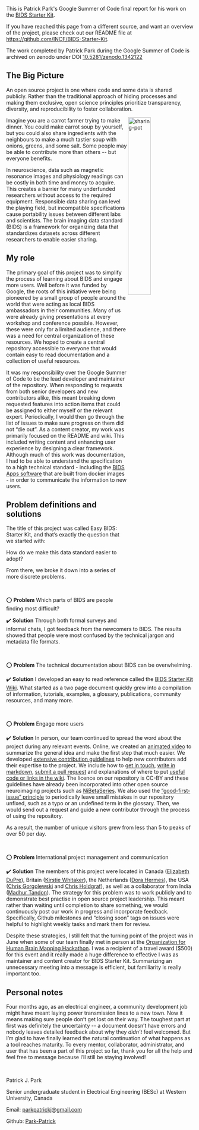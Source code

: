 This is Patrick Park's Google Summer of Code final report for his work on the [BIDS Starter Kit](https://github.com/INCF/BIDS-Starter-Kit).

If you have reached this page from a different source, and want an overview of the project, please check out our README file at https://github.com/INCF/BIDS-Starter-Kit.

The work completed by Patrick Park during the Google Summer of Code is archived on zenodo under DOI [10.5281/zenodo.1342122](http://doi.org/10.5281/zenodo.1342122)

## The Big Picture

An open source project is one where code and some data is shared publicly. 
Rather than the traditional approach of hiding processes and making them exclusive, open science principles 
prioritize transparency, diversity, and reproducibility to foster collaboration. 

<img align="right" width="35%" src="https://i.imgur.com/zxmd6W5.jpg" alt="sharing-pot"/>

Imagine you are a carrot farmer trying to make dinner. You could make carrot soup by yourself, but you could also share ingredients with the neighbours to make a much tastier soup with onions, greens, and some salt.
Some people may be able to contribute more than others -- but everyone benefits.

In neuroscience, data such as magnetic resonance images and physiology readings can be costly in both time and money to acquire.
This creates a barrier for many underfunded researchers without access to the required equipment.
Responsible data sharing can level the playing field, but incompatible specifications cause portability issues between different labs and scientists.
The brain imaging data standard (BIDS) is a framework for organizing data that standardizes datasets across different researchers to enable easier sharing.


## My role

The primary goal of this project was to simplify the process of learning about BIDS and engage more users.
Well before it was funded by Google, the roots of this initiative were being pioneered by a small group of people around the world that were acting as local BIDS ambassadors in their communities.
Many of us were already giving presentations at every workshop and conference possible.
However, these were only for a limited audience, and there was a need for central organization of these resources.
We hoped to create a central repository accessible to everyone that would contain easy to read documentation and a collection of useful resources. 

It was my responsibility over the Google Summer of Code to be the lead developer and maintainer of the repository.
When responding to requests from both senior developers and new contributors alike, this meant breaking down requested features into action items that could be assigned to either myself or the relevant expert.
Periodically, I would then go through the list of issues to make sure progress on them did not “die out”.
As a content creator, my work was primarily focused on the README and wiki.
This included writing content and enhancing user experience by designing a clear framework. 
Although much of this work was documentation, I had to be able to understand the specification to a high technical standard - including the [BIDS Apps software](http://bids-apps.neuroimaging.io/apps/) that are built from docker images - in order to communicate the information to new users.

## Problem definitions and solutions

The title of this project was called Easy BIDS: Starter Kit, and that’s exactly the question that we started with: 

How do we make this data standard easier to adopt?

From there, we broke it down into a series of more discrete problems.

<br>

:o: **Problem** Which parts of BIDS are people finding most difficult?

:heavy_check_mark: **Solution** Through both formal surveys and informal chats, I got feedback from the newcomers to BIDS.
The results showed that people were most confused by the technical jargon and metadata file formats.

<br>

:o: **Problem** The technical documentation about BIDS can be overwhelming.

:heavy_check_mark: **Solution** I developed an easy to read reference called the [BIDS Starter Kit Wiki](https://github.com/INCF/bids-starter-kit/wiki).
What started as a two page document quickly grew into a compilation of information, tutorials, examples, a glossary, publications, community resources, and many more.

<br>

:o: **Problem** Engage more users

:heavy_check_mark: **Solution** In person, our team continued to spread the word about the project during any relevant events.
Online, we created an [animated video](https://camo.githubusercontent.com/aada478abaddf957a3622589a5c370f11bf67642/687474703a2f2f696d672e796f75747562652e636f6d2f76692f425964686a5675427347302f302e6a7067) to summarize the general idea and make the first step that much easier.
We developed [extensive contribution guidelines](https://github.com/INCF/BIDS-Starter-Kit/blob/master/CONTRIBUTING.md) to help new contributors add their expertise to the project.
We include how to [get in touch](https://github.com/INCF/BIDS-Starter-Kit/blob/master/CONTRIBUTING.md#get-in-touch), [write in markdown](https://github.com/INCF/BIDS-Starter-Kit/blob/master/CONTRIBUTING.md#writing-in-markdown), [submit a pull request](https://github.com/INCF/BIDS-Starter-Kit/blob/master/CONTRIBUTING.md#making-a-change-with-a-pull-request) and explanations of where to put [useful code or links in the wiki](https://github.com/INCF/BIDS-Starter-Kit/blob/master/CONTRIBUTING.md#where-to-start-wiki-code-and-templates).
The licence on our repository is CC-BY and these guidelines have already been incorporated into other open source neuroimaging projects such as [NiBetaSeries](https://nibetaseries.readthedocs.io/en/latest/contributing.html).
We also used the [“good-first-issue” principle](https://github.com/INCF/BIDS-Starter-Kit/blob/master/CONTRIBUTING.md#where-to-start-issue-labels) to periodically leave small mistakes in our repository unfixed, such as a typo or an undefined term in the glossary.
Then, we would send out a request and guide a new contributor through the process of using the repository. 

As a result, the number of unique visitors grew from less than 5 to peaks of over 50 per day.

<br>

:o: **Problem** International project management and communication

:heavy_check_mark: **Solution** The members of this project were located in Canada ([Elizabeth DuPre](https://github.com/emdupre)), Britain ([Kirstie Whitaker](https://github.com/KirstieJane)), the Netherlands ([Dora Hermes](https://github.com/dorahermes)), the USA ([Chris Gorgolewski](https://github.com/chrisfilo) and [Chris Holdgraf](https://github.com/choldgraf/)), as well as a collaborator from India ([Madhur Tandon](https://github.com/madhur-tandon)).
The strategy for this problem was to work publicly and to demonstrate best practise in open source project leadership.
This meant rather than waiting until completion to share something, we would continuously post our work in progress and incorporate feedback.
Specifically, Github milestones and “closing soon” tags on issues were helpful to highlight weekly tasks and mark them for review. 

Despite these strategies, I still felt that the turning point of the project was in June when some of our team finally met in person at the [Organization for Human Brain Mapping Hackathon](https://ohbm.github.io/hackathon2018/).
I was a recipient of a travel award ($500) for this event and it really made a huge difference to effective I was as maintainer and content creator for BIDS Starter Kit.
Summarizing an unnecessary meeting into a message is efficient, but familiarity is really important too.

## Personal notes

Four months ago, as an electrical engineer, a community development job might have meant laying power transmission lines to a new town.
Now it means making sure people don’t get lost on their way.
The toughest part at first was definitely the uncertainty -- a document doesn’t have errors and nobody leaves detailed feedback about why they *didn’t* feel welcomed.
But I’m glad to have finally learned the natural continuation of what happens as a tool reaches maturity.
To every mentor, collaborator, administrator, and user that has been a part of this project so far, thank you for all the help and feel free to message because I’ll still be staying involved!

<br>

Patrick J. Park

Senior undergraduate student in Electrical Engineering (BESc) at Western University, Canada

Email: parkpatrickj@gmail.com

Github: [Park-Patrick](https://github.com/Park-Patrick)

